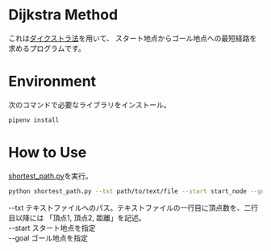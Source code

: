 # Dijkstra Method
これは[ダイクストラ法](https://ja.wikipedia.org/wiki/%E3%83%80%E3%82%A4%E3%82%AF%E3%82%B9%E3%83%88%E3%83%A9%E6%B3%95#:~:text=%E3%83%80%E3%82%A4%E3%82%AF%E3%82%B9%E3%83%88%E3%83%A9%E6%B3%95%EF%BC%88%E3%81%A0%E3%81%84%E3%81%8F%E3%81%99%E3%81%A8%E3%82%89,%E3%83%95%E3%82%A9%E3%83%BC%E3%83%89%E6%B3%95%E3%81%AA%E3%81%A9%E3%81%8C%E4%BD%BF%E3%81%88%E3%82%8B%E3%80%82)を用いて、
スタート地点からゴール地点への最短経路を求めるプログラムです。
# Environment

次のコマンドで必要なライブラリをインストール。
```bash
pipenv install 
```

# How to Use
[shortest_path.py](https://github.com/Kotaro-Kuroda/dijkstra/blob/master/shortest_path.py)を実行。
```bash
python shortest_path.py --txt path/to/text/file --start start_node --goal goal_node
```
--txt テキストファイルへのパス。テキストファイルの一行目に頂点数を、二行目以降には 「頂点1, 頂点2, 距離」を記述。<br>
--start スタート地点を指定 <br>
--goal ゴール地点を指定 
